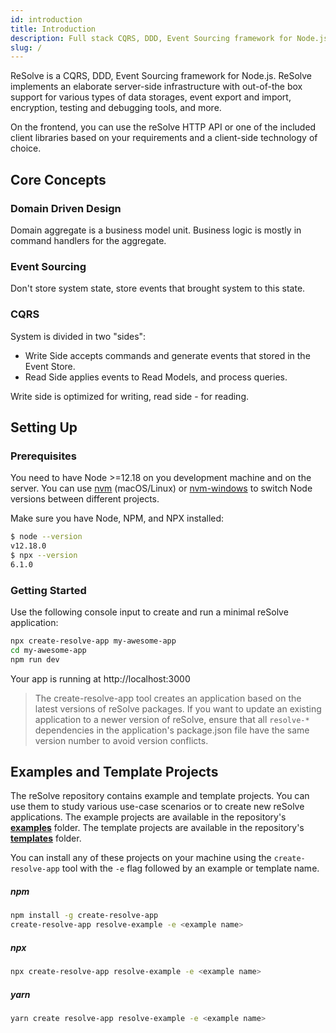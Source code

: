 ```yaml
---
id: introduction
title: Introduction
description: Full stack CQRS, DDD, Event Sourcing framework for Node.js
slug: /
---
```


ReSolve is a CQRS, DDD, Event Sourcing framework for Node.js. ReSolve implements an elaborate server-side infrastructure with out-of-the box support for various types of data storages, event export and import, encryption, testing and debugging tools, and more.

On the frontend, you can use the reSolve HTTP API or one of the included client libraries based on your requirements and a client-side technology of choice.

## Core Concepts

### Domain Driven Design

Domain aggregate is a business model unit. Business logic is mostly in command handlers for the aggregate.

### Event Sourcing

Don't store system state, store events that brought system to this state.

### CQRS

System is divided in two "sides":

- Write Side accepts commands and generate events that stored in the Event Store.
- Read Side applies events to Read Models, and process queries.

Write side is optimized for writing, read side - for reading.

## Setting Up

### Prerequisites

You need to have Node >=12.18 on you development machine and on the server.
You can use [nvm](https://github.com/creationix/nvm#installation) (macOS/Linux) or [nvm-windows](https://github.com/coreybutler/nvm-windows#node-version-manager-nvm-for-windows) to switch Node versions between different projects.

Make sure you have Node, NPM, and NPX installed:

```sh
$ node --version
v12.18.0
$ npx --version
6.1.0
```

### Getting Started

Use the following console input to create and run a minimal reSolve application:

```sh
npx create-resolve-app my-awesome-app
cd my-awesome-app
npm run dev
```

Your app is running at http://localhost:3000

> The create-resolve-app tool creates an application based on the latest versions of reSolve packages. If you want to update an existing application to a newer version of reSolve, ensure that all `resolve-*` dependencies in the application's package.json file have the same version number to avoid version conflicts.

## Examples and Template Projects

The reSolve repository contains example and template projects. You can use them to study various use-case scenarios or to create new reSolve applications. The example projects are available in the repository's **[examples](https://github.com/reimagined/resolve/tree/master/examples)** folder. The template projects are available in the repository's **[templates](https://github.com/reimagined/resolve/tree/master/templates)** folder.

You can install any of these projects on your machine using the `create-resolve-app` tool with the `-e` flag followed by an example or template name.

##### npm

```sh
npm install -g create-resolve-app
create-resolve-app resolve-example -e <example name>
```

##### npx

```sh
npx create-resolve-app resolve-example -e <example name>
```

##### yarn

```sh
yarn create resolve-app resolve-example -e <example name>
```
